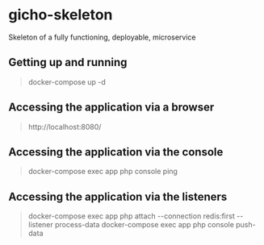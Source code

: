 # gicho-skeleton
Skeleton of a fully functioning, deployable, microservice

## Getting up and running
> docker-compose up -d

## Accessing the application via a browser
> http://localhost:8080/

## Accessing the application via the console
> docker-compose exec app php console ping

## Accessing the application via the listeners
> docker-compose exec app php attach --connection redis:first --listener process-data
> docker-compose exec app php console push-data
